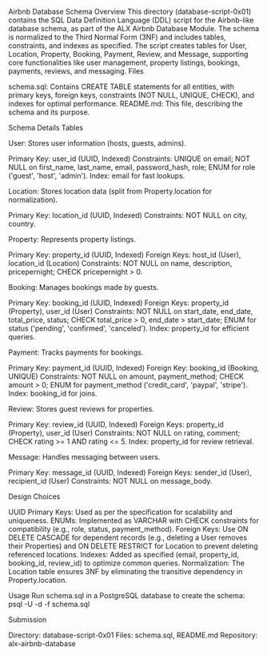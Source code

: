 Airbnb Database Schema
Overview
This directory (database-script-0x01) contains the SQL Data Definition Language (DDL) script for the Airbnb-like database schema, as part of the ALX Airbnb Database Module. The schema is normalized to the Third Normal Form (3NF) and includes tables, constraints, and indexes as specified. The script creates tables for User, Location, Property, Booking, Payment, Review, and Message, supporting core functionalities like user management, property listings, bookings, payments, reviews, and messaging.
Files

schema.sql: Contains CREATE TABLE statements for all entities, with primary keys, foreign keys, constraints (NOT NULL, UNIQUE, CHECK), and indexes for optimal performance.
README.md: This file, describing the schema and its purpose.

Schema Details
Tables

User: Stores user information (hosts, guests, admins).

Primary Key: user_id (UUID, Indexed)
Constraints: UNIQUE on email; NOT NULL on first_name, last_name, email, password_hash, role; ENUM for role ('guest', 'host', 'admin').
Index: email for fast lookups.


Location: Stores location data (split from Property.location for normalization).

Primary Key: location_id (UUID, Indexed)
Constraints: NOT NULL on city, country.


Property: Represents property listings.

Primary Key: property_id (UUID, Indexed)
Foreign Keys: host_id (User), location_id (Location)
Constraints: NOT NULL on name, description, pricepernight; CHECK pricepernight > 0.


Booking: Manages bookings made by guests.

Primary Key: booking_id (UUID, Indexed)
Foreign Keys: property_id (Property), user_id (User)
Constraints: NOT NULL on start_date, end_date, total_price, status; CHECK total_price > 0, end_date > start_date; ENUM for status ('pending', 'confirmed', 'canceled').
Index: property_id for efficient queries.


Payment: Tracks payments for bookings.

Primary Key: payment_id (UUID, Indexed)
Foreign Key: booking_id (Booking, UNIQUE)
Constraints: NOT NULL on amount, payment_method; CHECK amount > 0; ENUM for payment_method ('credit_card', 'paypal', 'stripe').
Index: booking_id for joins.


Review: Stores guest reviews for properties.

Primary Key: review_id (UUID, Indexed)
Foreign Keys: property_id (Property), user_id (User)
Constraints: NOT NULL on rating, comment; CHECK rating >= 1 AND rating <= 5.
Index: property_id for review retrieval.


Message: Handles messaging between users.

Primary Key: message_id (UUID, Indexed)
Foreign Keys: sender_id (User), recipient_id (User)
Constraints: NOT NULL on message_body.



Design Choices

UUID Primary Keys: Used as per the specification for scalability and uniqueness.
ENUMs: Implemented as VARCHAR with CHECK constraints for compatibility (e.g., role, status, payment_method).
Foreign Keys: Use ON DELETE CASCADE for dependent records (e.g., deleting a User removes their Properties) and ON DELETE RESTRICT for Location to prevent deleting referenced locations.
Indexes: Added as specified (email, property_id, booking_id, review_id) to optimize common queries.
Normalization: The Location table ensures 3NF by eliminating the transitive dependency in Property.location.

Usage
Run schema.sql in a PostgreSQL database to create the schema:
psql -U <username> -d <database> -f schema.sql

Submission

Directory: database-script-0x01
Files: schema.sql, README.md
Repository: alx-airbnb-database
